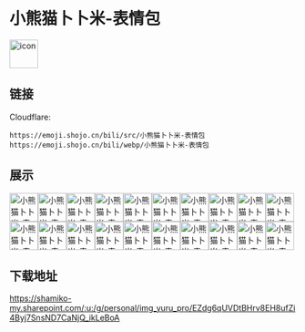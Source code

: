 # 小熊猫卜卜米-表情包
<img src="https://emoji.shojo.cn/bili/src/小熊猫卜卜米-表情包/icon.png" width="50" height="50" alt="icon">

## 链接
Cloudflare:
```
https://emoji.shojo.cn/bili/src/小熊猫卜卜米-表情包
https://emoji.shojo.cn/bili/webp/小熊猫卜卜米-表情包
```
## 展示
<img src="https://emoji.shojo.cn/bili/src/小熊猫卜卜米-表情包/小熊猫卜卜米-表情包-给你花花.png" width="50" height="50" alt="小熊猫卜卜米-表情包-给你花花"><img src="https://emoji.shojo.cn/bili/src/小熊猫卜卜米-表情包/小熊猫卜卜米-表情包-哇哦.png" width="50" height="50" alt="小熊猫卜卜米-表情包-哇哦"><img src="https://emoji.shojo.cn/bili/src/小熊猫卜卜米-表情包/小熊猫卜卜米-表情包-撒花咯.png" width="50" height="50" alt="小熊猫卜卜米-表情包-撒花咯"><img src="https://emoji.shojo.cn/bili/src/小熊猫卜卜米-表情包/小熊猫卜卜米-表情包-围观.png" width="50" height="50" alt="小熊猫卜卜米-表情包-围观"><img src="https://emoji.shojo.cn/bili/src/小熊猫卜卜米-表情包/小熊猫卜卜米-表情包-摸摸头.png" width="50" height="50" alt="小熊猫卜卜米-表情包-摸摸头"><img src="https://emoji.shojo.cn/bili/src/小熊猫卜卜米-表情包/小熊猫卜卜米-表情包-摔了一跤.png" width="50" height="50" alt="小熊猫卜卜米-表情包-摔了一跤"><img src="https://emoji.shojo.cn/bili/src/小熊猫卜卜米-表情包/小熊猫卜卜米-表情包-疑惑.png" width="50" height="50" alt="小熊猫卜卜米-表情包-疑惑"><img src="https://emoji.shojo.cn/bili/src/小熊猫卜卜米-表情包/小熊猫卜卜米-表情包-得意.png" width="50" height="50" alt="小熊猫卜卜米-表情包-得意"><img src="https://emoji.shojo.cn/bili/src/小熊猫卜卜米-表情包/小熊猫卜卜米-表情包-干杯.png" width="50" height="50" alt="小熊猫卜卜米-表情包-干杯"><img src="https://emoji.shojo.cn/bili/src/小熊猫卜卜米-表情包/小熊猫卜卜米-表情包-好耶.png" width="50" height="50" alt="小熊猫卜卜米-表情包-好耶"><img src="https://emoji.shojo.cn/bili/src/小熊猫卜卜米-表情包/小熊猫卜卜米-表情包-牛啤.png" width="50" height="50" alt="小熊猫卜卜米-表情包-牛啤"><img src="https://emoji.shojo.cn/bili/src/小熊猫卜卜米-表情包/小熊猫卜卜米-表情包-哄不好了.png" width="50" height="50" alt="小熊猫卜卜米-表情包-哄不好了"><img src="https://emoji.shojo.cn/bili/src/小熊猫卜卜米-表情包/小熊猫卜卜米-表情包-震惊.png" width="50" height="50" alt="小熊猫卜卜米-表情包-震惊"><img src="https://emoji.shojo.cn/bili/src/小熊猫卜卜米-表情包/小熊猫卜卜米-表情包-宕机.png" width="50" height="50" alt="小熊猫卜卜米-表情包-宕机"><img src="https://emoji.shojo.cn/bili/src/小熊猫卜卜米-表情包/小熊猫卜卜米-表情包-该睡啦.png" width="50" height="50" alt="小熊猫卜卜米-表情包-该睡啦"><img src="https://emoji.shojo.cn/bili/src/小熊猫卜卜米-表情包/小熊猫卜卜米-表情包-哇哇大哭.png" width="50" height="50" alt="小熊猫卜卜米-表情包-哇哇大哭"><img src="https://emoji.shojo.cn/bili/src/小熊猫卜卜米-表情包/小熊猫卜卜米-表情包-催饭.png" width="50" height="50" alt="小熊猫卜卜米-表情包-催饭"><img src="https://emoji.shojo.cn/bili/src/小熊猫卜卜米-表情包/小熊猫卜卜米-表情包-这次一定.png" width="50" height="50" alt="小熊猫卜卜米-表情包-这次一定"><img src="https://emoji.shojo.cn/bili/src/小熊猫卜卜米-表情包/小熊猫卜卜米-表情包-汗.png" width="50" height="50" alt="小熊猫卜卜米-表情包-汗"><img src="https://emoji.shojo.cn/bili/src/小熊猫卜卜米-表情包/小熊猫卜卜米-表情包-loveU.png" width="50" height="50" alt="小熊猫卜卜米-表情包-loveU">

## 下载地址

https://shamiko-my.sharepoint.com/:u:/g/personal/img_yuru_pro/EZdg6qUVDtBHrv8EH8ufZi4Byj7SnsND7CaNjQ_ikLeBoA